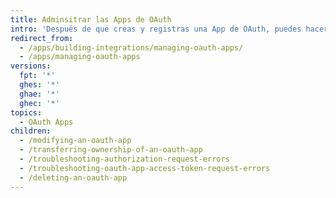 ```yaml
---
title: Adminsitrar las Apps de OAuth
intro: 'Después de que creas y registras una App de OAuth, puedes hacerle modificaciones, cambiar sus permisos, transferir su propiedad y borrarla.'
redirect_from:
  - /apps/building-integrations/managing-oauth-apps/
  - /apps/managing-oauth-apps
versions:
  fpt: '*'
  ghes: '*'
  ghae: '*'
  ghec: '*'
topics:
  - OAuth Apps
children:
  - /modifying-an-oauth-app
  - /transferring-ownership-of-an-oauth-app
  - /troubleshooting-authorization-request-errors
  - /troubleshooting-oauth-app-access-token-request-errors
  - /deleting-an-oauth-app
---
```


